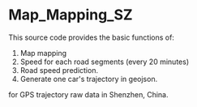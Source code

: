 # Map_Mapping_SZ

This source code provides the basic functions of:
1. Map mapping
2. Speed for each road segments (every 20 minutes)
3. Road speed prediction.
4. Generate one car's trajectory in geojson.

for GPS trajectory raw data in Shenzhen, China.
